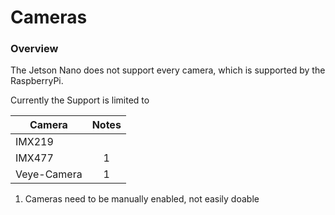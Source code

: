 # Cameras

### Overview

The Jetson Nano does not support every camera, which is supported by the RaspberryPi.

Currently the Support is limited to 

| Camera                                |  Notes  |
| ------------------------------------- | :-----: |
| IMX219                                |         |
| IMX477                                |  1      |
| Veye-Camera                           |  1      |


1. Cameras need to be manually enabled, not easily doable